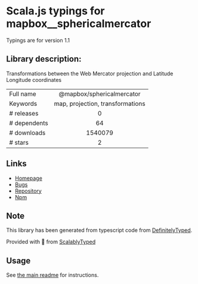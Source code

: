 
# Scala.js typings for mapbox__sphericalmercator

Typings are for version 1.1

## Library description:
Transformations between the Web Mercator projection and Latitude Longitude coordinates

|                    |                 |
| ------------------ | :-------------: |
| Full name          | @mapbox/sphericalmercator |
| Keywords           | map, projection, transformations |
| # releases         | 0 |
| # dependents       | 64 |
| # downloads        | 1540079 |
| # stars            | 2 |

## Links
- [Homepage](https://github.com/mapbox/node-sphericalmercator#readme)
- [Bugs](https://github.com/mapbox/node-sphericalmercator/issues)
- [Repository](https://github.com/mapbox/node-sphericalmercator)
- [Npm](https://www.npmjs.com/package/%40mapbox%2Fsphericalmercator)
    


## Note
This library has been generated from typescript code from [DefinitelyTyped](https://definitelytyped.org).

Provided with :purple_heart: from [ScalablyTyped](https://github.com/oyvindberg/ScalablyTyped)

## Usage
See [the main readme](../../readme.md) for instructions.


